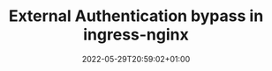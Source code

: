 ---
title: "External Authentication bypass in ingress-nginx"
date: 2022-05-29T20:59:02+01:00
draft: true
tags: [kubernetes, ingress, nginx, path-traversal]
---